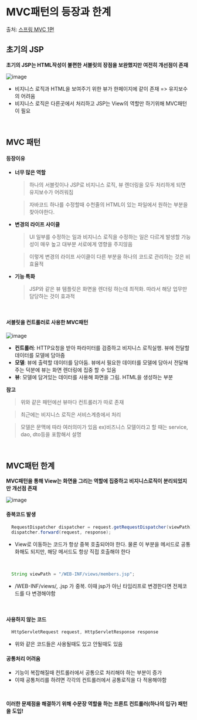 # MVC패턴의 등장과 한계

출처: [스프링 MVC 1편](https://www.inflearn.com/course/%EC%8A%A4%ED%94%84%EB%A7%81-mvc-1/dashboard)

## 초기의 JSP

**초기의 JSP는 HTML작성이 불편한 서블릿의 장점을 보완했지만 여전히 개선점이 존재**

![image](https://user-images.githubusercontent.com/83762364/187395319-8b3d0fb3-329e-45b0-ab2c-543f57edc2cd.png)

* 비지니스 로직과 HTML을 보여주기 위한 뷰가 한페이지에 같이 존재 => 유지보수의 어려움
* 비지니스 로직은 다른곳에서 처리하고 JSP는 View의 역할만 하기위해 MVC패턴이 필요

<br>

## MVC 패턴

#### 등장이유

* **너무 많은 역할**
  > 하나의 서블릿이나 JSP로 비지니스 로직, 뷰 렌더링을 모두 처리하게 되면 유지보수가 어려워짐
  
  > 자바코드 하나를 수정할때 수천줄의 HTML이 있는 파일에서 원하는 부분을 찾아야한다.

* **변경의 라이프 사이클**
  > UI 일부를 수정하는 일과 비지니스 로직을 수정하는 일은 다르게 발생할 가능성이 매우 높고 대부분 서로에게 영향을 주지않음
  
  > 이렇게 변경의 라이프 사이클이 다른 부분을 하나의 코드로 관리하는 것은 비효율적

* **기능 특화**
  > JSP와 같은 뷰 템플릿은 화면을 렌더링 하는데 최적화. 따라서 해당 업무만 담당하는 것이 효과적

<br>

#### 서블릿을 컨트롤러로 사용한 MVC패턴

![image](https://user-images.githubusercontent.com/83762364/187399012-e583f068-99c9-4fde-bef7-4f1818f45e8e.png)

* **컨트롤러**: HTTP요청을 받아 파라미터를 검증하고 비지니스 로직실행. 뷰에 전달할 데이터를 모델에 담아줌
* **모델**: 뷰에 출력할 데이터를 담아둠. 뷰에서 필요한 데이터를 모델에 담아서 전달해주는 덕분에 뷰는 화면 렌더링에 집중 할 수 있음
* **뷰**: 모델에 담겨있는 데이터를 사용해 화면을 그림. HTML을 생성하는 부분

**참고**

> 위와 같은 패턴에선 뷰마다 컨트롤러가 따로 존재

> 최근에는 비지니스 로직은 서비스계층에서 처리

> 모델은 문맥에 따라 여러의미가 있음 ex)비즈니스 모델이라고 할 때는 service, dao, dto등을 포함해서 설명 

<br>

## MVC패턴 한계

**MVC패턴을 통해 View는 화면을 그리는 역할에 집중하고 비지니스로직이 분리되었지만 개선점 존재**

![image](https://user-images.githubusercontent.com/83762364/187400902-658de74c-5837-4d32-bcd2-418fbdd5e877.png)

#### 중복코드 발생

```java
  RequestDispatcher dispatcher = request.getRequestDispatcher(viewPath);
  dispatcher.forward(request, response);
```

* View로 이동하는 코드가 항상 중복 호출되어야 한다. 물론 이 부분을 메서드로 공통화해도 되지만, 해당
메서드도 항상 직접 호출해야 한다

<br>

```java
  String viewPath = "/WEB-INF/views/members.jsp";
```

* /WEB-INF/views/, .jsp 가 중복. 이때 jsp가 아닌 타임리프로 변경한다면 전체코드를 다 변경해야함

<br>

#### 사용하지 않는 코드

```java
  HttpServletRequest request, HttpServletResponse response
```

* 위와 같은 코드들은 사용될때도 있고 안될때도 있음

#### 공통처리 어려움

* 기능이 복잡해질때 컨트롤러에서 공통으로 처리해야 하는 부분이 증가
* 이때 공통처리를 하려면 각각의 컨트롤러에서 공통로직을 다 적용해야함

<br>

**이러한 문제점을 해결하기 위해 수문장 역할을 하는 프론트 컨트롤러(하나의 입구) 패턴을 도입!**








